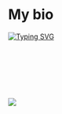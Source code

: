 # **My bio**

<a href="https://git.io/typing-svg"><img src="https://readme-typing-svg.demolab.com?font=Times&weight=900&size=30&duration=1500&pause=1000&color=F7F5D1&center=true&multiline=false&random=false&width=435&lines=Hi%2C+nice+to+meet+you.;I'm+Alfred+Augustine" alt="Typing SVG" /></a>
<br />
<br />
<br />
<br />
<br />
<br />
<br />
<p align="left">
  <a href="https://skillicons.dev">
    <img src="https://skillicons.dev/icons?i=git,c,cpp,vim,py,arduino,bash,powershell" />
  </a>
</p>
<!--
**AsbestosLampshade/AsbestosLampshade** is a ✨ _special_ ✨ repository because its `README.md` (this file) appears on your GitHub profile.

Here are some ideas to get you started:

- 🔭 I’m currently working on ...
- 🌱 I’m currently learning ...
- 👯 I’m looking to collaborate on ...
- 🤔 I’m looking for help with ...
- 💬 Ask me about ...
- 📫 How to reach me: ...
- 😄 Pronouns: ...
- ⚡ Fun fact: ...
-->
